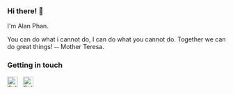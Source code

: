 ### Hi there! 👋

I'm Alan Phan.

You can do what i cannot do, I can do what you cannot do. Together we can do great things!
⏤ Mother Teresa.

### Getting in touch

<a href="https://twitter.com/AlanPhanChan" title="Follow me on Twitter">
  <img
    width="24"
    alt="Follow me on Twitter"
    src="https://raw.githubusercontent.com/trekhleb/trekhleb/master/assets/icons/twitter.svg"
  /></a>
&nbsp;
<a href="https://www.linkedin.com/in/alanphan-chan/" title="Follow me on LinkedIn">
  <img
    width="24"
    alt="Follow me on LinkedIn"
    src="https://raw.githubusercontent.com/trekhleb/trekhleb/master/assets/icons/linkedin.svg"
  /></a>
&nbsp;
